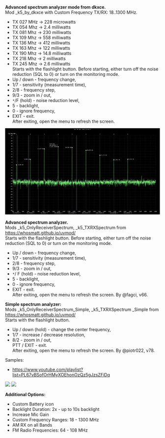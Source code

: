 **Advanced spectrum analyzer mode from dkxce.**    
Mod _k5_by_dkxce with Custom Frequency TX/RX: 18..1300 MHz.    
- TX 027 MHz -> 228 microwatts    
- TX 054 Mhz -> 2.4 milliwatts    
- TX 081 Mhz -> 230 milliwatts    
- TX 109 Mhz -> 558 milliwatts    
- TX 136 Mhz -> 412 milliwatts    
- TX 163 Mhz -> 122 milliwatts    
- TX 190 Mhz -> 14.8 milliwatts    
- TX 218 Mhz -> 2 milliwatts    
- TX 245 Mhz -> 2.6 milliwatts    	
Starts with the flashlight button. Before starting, either turn off the noise reduction (SQL to 0) or turn on the monitoring mode.     
- Up / down - frequency change,     
- 1/7 - sensitivity (measurement time),     
- 2/8 - frequency step,     
- 9/3 - zoom in / out,     
- `*`/F (hold) - noise reduction level, 
- 5 - backlight,     
- 0 - ignore frequency,     
- EXIT - exit.     
After exiting, open the menu to refresh the screen.    
<img src="../Images/power.jpg"/>   

**Advanced spectrum analyzer.**         
Mods _k5_OnlyReceiverSpectrum, _k5_TXRXSpectrum from https://whosmatt.github.io/uvmod/    
Starts with the flashlight button. Before starting, either turn off the noise reduction (SQL to 0) or turn on the monitoring mode.     
- Up / down - frequency change,     
- 1/7 - sensitivity (measurement time),     
- 2/8 - frequency step,     
- 9/3 - zoom in / out,     
- `*`/ F (hold) - noise reduction level, 
- 5 - backlight,     
- 0 - ignore frequency,     
- EXIT - exit.     
After exiting, open the menu to refresh the screen. By @fagci, v66.    

**Simple spectrum analyzer:**   
Mods _k5_OnlyReceiverSpectrum_Simple, _k5_TXRXSpectrum _Simple from https://whosmatt.github.io/uvmod/     
Starts with the flashlight button.     
- Up / down (hold) - change the center frequency,     
- 1/7 - increase / decrease resolution,     
- 8/2 - zoom in / out,     
PTT / EXIT - exit.     
After exiting, open the menu to refresh the screen. By @piotr022, v78.    

Samples:      
- https://www.youtube.com/playlist?list=PL67vBSofOrHMyXOEhonOzQz5gJzsZFiDq     
<img src="../Images/spectrum.gif"/>   
<img src="../Images/spectrum_fagci.gif"/>   

**Additional Options:**   
- Custom Battery icon  
- Backlight Duration: 2x - up to 10s backlight      
- Increase Mic Gain    
- Custom Frequency Ranges: 18 - 1300 MHz    
- AM RX on all Bands    
- FM Radio Frequencies: 64 - 108 MHz    